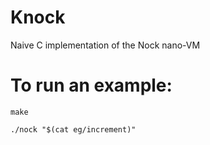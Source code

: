 # Knock
Naive C implementation of the Nock nano-VM

# To run an example:
```
make

./nock "$(cat eg/increment)"
```
